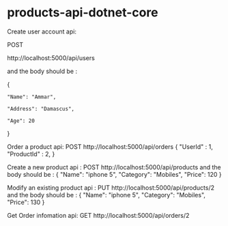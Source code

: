 # products-api-dotnet-core

Create user account api:

POST

http://localhost:5000/api/users

and the body should be : 

{

    "Name": "Ammar",

    "Address": "Damascus",

    "Age": 20
    
}

Order a product api:
POST
http://localhost:5000/api/orders
{
    "UserId" : 1,
    "ProductId" : 2,
}

Create a new product api :
POST
http://localhost:5000/api/products
and the body should be : 
{
    "Name": "iphone 5",
    "Category": "Mobiles",
    "Price": 120
}

Modify an existing product api :
PUT
http://localhost:5000/api/products/2
and the body should be : 
{
    "Name": "iphone 5",
    "Category": "Mobiles",
    "Price": 130
}

Get Order infomation api:
GET
http://localhost:5000/api/orders/2